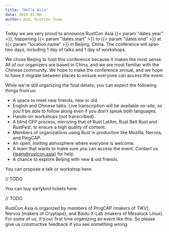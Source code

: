 ```yaml
---
title: "Hello Asia"
date: 2019-01-08
author: Ana, RustCon Team
---
```


Today we are very proud to announce RustCon Asia {{< param "dates.year" >}}, happening {{< param "dates.start" >}} to {{< param "dates.end" >}} at {{< param "location.name" >}} in Beijing, China. The conference will span two days, including 1 day of talks and 1 day of workshops.

<!--more-->

We chose Beijing to host this conference because it makes the most sense. All of our organizers are based in China, and we are most familiar with the Chinese community. We hope to make the conference annual, and we hope to have it migrate between places to ensure everyone can access the event.

While we're still organizing the final details, you can expect the following things from us:

* A space to meet new friends, new or old.
* English and Chinese talks. Live transcription will be available on-site, so you'll be able to follow along even if you don't speak both languages.
* Hands-on workshops (not transcribed).
* A blind CFP process, mirroring that of Rust LatAm, Rust Belt Rust and RustFest, to ensure a high quality of content.
* Members of organizations using Rust in production like Mozilla, Nervos, and PingCAP.
* An open, inviting atmosphere where everyone is welcome.
* A team that wants to make sure you can access the event. Contact us (team@rustcon.asia) for help.
* A chance to explore Beijing with new & old friends.

You can propose a talk or workshop here:

// TODO

You can buy earlybird tickets here:

// TODO

RustCon Asia is organized by members of PingCAP (makers of TiKV), Nervos (makers of Cryptape), and Baidu X-Lab (makers of Mesalock Linux). For some of us, it's our first time organizing an event like this. So please give us constructive feedback if you see something wrong.